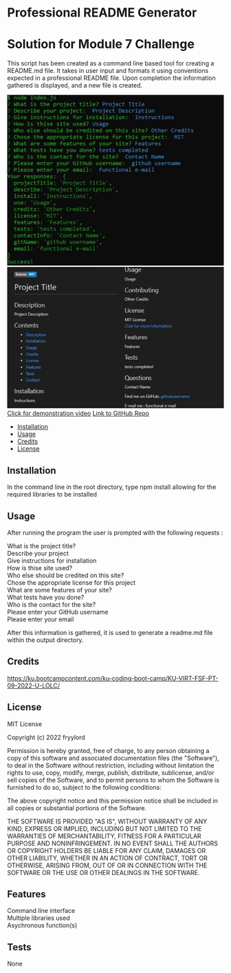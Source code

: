 # Professional README Generator
# Solution for Module 7 Challenge

This script has been created as a command line based tool for creating a README.md file.  It takes in user input and formats it using conventions expected in a professional README file.  Upon completion the information gathered is displayed, and a new file is created.   


![](./media/screenshot.jpg)
![](./media/screenshot2.jpg)  
[Click for demonstration video](https://fryylord.github.io/professionalREADME//media/readmegen-demomovie.mp4)
[Link to GitHub Repo](https://github.com/fryylord/professionalREADME)

- [Installation](#installation)
- [Usage](#usage)
- [Credits](#credits)
- [License](#license)

## Installation

In the command line in the root directory, type npm install allowing for the required libraries to be installed

## Usage

After running the program the user is prompted with the following requests :

What is the project title?  
Describe your project  
Give instructions for installation  
How is thise site used?  
Who else should be credited on this site?  
Chose the appropriate license for this project  
What are some features of your site?  
What tests have you done?  
Who is the contact for the site?  
Please enter your GitHub username  
Please enter your email  

After this information is gathered, it is used to generate a readme.md file within the output directory.

## Credits

https://ku.bootcampcontent.com/ku-coding-boot-camp/KU-VIRT-FSF-PT-09-2022-U-LOLC/  


## License
 
MIT License

Copyright (c) 2022 fryylord

Permission is hereby granted, free of charge, to any person obtaining a copy
of this software and associated documentation files (the "Software"), to deal
in the Software without restriction, including without limitation the rights
to use, copy, modify, merge, publish, distribute, sublicense, and/or sell
copies of the Software, and to permit persons to whom the Software is
furnished to do so, subject to the following conditions:

The above copyright notice and this permission notice shall be included in all
copies or substantial portions of the Software.

THE SOFTWARE IS PROVIDED "AS IS", WITHOUT WARRANTY OF ANY KIND, EXPRESS OR
IMPLIED, INCLUDING BUT NOT LIMITED TO THE WARRANTIES OF MERCHANTABILITY,
FITNESS FOR A PARTICULAR PURPOSE AND NONINFRINGEMENT. IN NO EVENT SHALL THE
AUTHORS OR COPYRIGHT HOLDERS BE LIABLE FOR ANY CLAIM, DAMAGES OR OTHER
LIABILITY, WHETHER IN AN ACTION OF CONTRACT, TORT OR OTHERWISE, ARISING FROM,
OUT OF OR IN CONNECTION WITH THE SOFTWARE OR THE USE OR OTHER DEALINGS IN THE
SOFTWARE.

## Features

Command line interface  
Multiple libraries used  
Asychronous function(s)

## Tests

None

